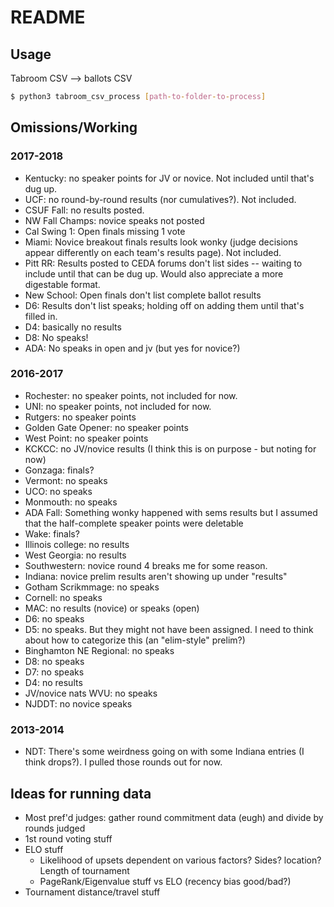 # README

## Usage

Tabroom CSV --> ballots CSV

```bash
$ python3 tabroom_csv_process [path-to-folder-to-process]
```

## Omissions/Working

### 2017-2018
* Kentucky: no speaker points for JV or novice. Not included until that's dug up.
* UCF: no round-by-round results (nor cumulatives?). Not included.
* CSUF Fall: no results posted.
* NW Fall Champs: novice speaks not posted
* Cal Swing 1: Open finals missing 1 vote
* Miami: Novice breakout finals results look wonky (judge decisions appear differently on each team's results page). Not included.
* Pitt RR: Results posted to CEDA forums don't list sides -- waiting to include until that can be dug up. Would also appreciate a more digestable format.
* New School: Open finals don't list complete ballot results
* D6: Results don't list speaks; holding off on adding them until that's filled in.
* D4: basically no results
* D8: No speaks!
* ADA: No speaks in open and jv (but yes for novice?)

### 2016-2017
* Rochester: no speaker points, not included for now.
* UNI: no speaker points, not included for now.
* Rutgers: no speaker points
* Golden Gate Opener: no speaker points
* West Point: no speaker points
* KCKCC: no JV/novice results (I think this is on purpose - but noting for now)
* Gonzaga: finals?
* Vermont: no speaks
* UCO: no speaks
* Monmouth: no speaks
* ADA Fall: Something wonky happened with sems results but I assumed that the half-complete speaker points were deletable
* Wake: finals?
* Illinois college: no results
* West Georgia: no results
* Southwestern: novice round 4 breaks me for some reason.
* Indiana: novice prelim results aren't showing up under "results"
* Gotham Scrikmmage: no speaks
* Cornell: no speaks
* MAC: no results (novice) or speaks (open)
* D6: no speaks
* D5: no speaks. But they might not have been assigned. I need to think about how to categorize this (an "elim-style" prelim?)
* Binghamton NE Regional: no speaks
* D8: no speaks
* D7: no speaks
* D4: no results
* JV/novice nats WVU: no speaks
* NJDDT: no novice speaks


### 2013-2014
* NDT: There's some weirdness going on with some Indiana entries (I think drops?). I pulled those rounds out for now.



## Ideas for running data

* Most pref'd judges: gather round commitment data (eugh) and divide by rounds judged
* 1st round voting stuff
* ELO stuff
  * Likelihood of upsets dependent on various factors? Sides? location? Length of tournament
  * PageRank/Eigenvalue stuff vs ELO (recency bias good/bad?)
* Tournament distance/travel stuff

